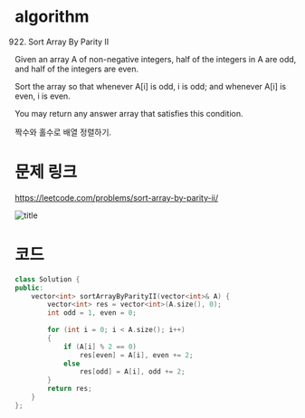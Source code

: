 ﻿# algorithm 
922. Sort Array By Parity II

Given an array A of non-negative integers, half of the integers in A are odd, and half of the integers are even.  

Sort the array so that whenever A[i] is odd, i is odd; and whenever A[i] is even, i is even.  

You may return any answer array that satisfies this condition.  

짝수와 홀수로 배열 정렬하기.

# 문제 링크  
https://leetcode.com/problems/sort-array-by-parity-ii/

![title](https://github.com/jungmin3834/algorithm/blob/master/image/sort-array-by-parity-ii.png)

# 코드

```cpp  
class Solution {
public:
    vector<int> sortArrayByParityII(vector<int>& A) {
        vector<int> res = vector<int>(A.size(), 0);
    	int odd = 1, even = 0;
		
	    for (int i = 0; i < A.size(); i++)
	    {
	    	if (A[i] % 2 == 0)
		    	res[even] = A[i], even += 2;
	    	else
		    	res[odd] = A[i], odd += 2;
    	}
	    return res;
    }
};
```

